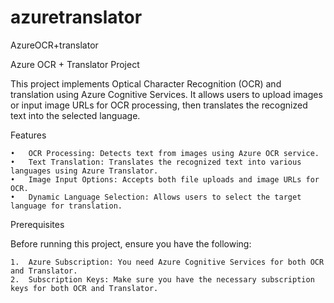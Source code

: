 # azuretranslator
AzureOCR+translator

Azure OCR + Translator Project

This project implements Optical Character Recognition (OCR) and translation using Azure Cognitive Services. It allows users to upload images or input image URLs for OCR processing, then translates the recognized text into the selected language.

Features

	•	OCR Processing: Detects text from images using Azure OCR service.
	•	Text Translation: Translates the recognized text into various languages using Azure Translator.
	•	Image Input Options: Accepts both file uploads and image URLs for OCR.
	•	Dynamic Language Selection: Allows users to select the target language for translation.

Prerequisites

Before running this project, ensure you have the following:

	1.	Azure Subscription: You need Azure Cognitive Services for both OCR and Translator.
	2.	Subscription Keys: Make sure you have the necessary subscription keys for both OCR and Translator.
 
